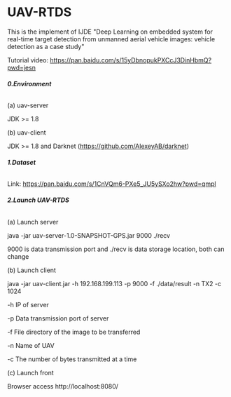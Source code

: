 # UAV-RTDS
This is the implement of IJDE "Deep Learning on embedded system for real-time target detection from unmanned aerial vehicle images: vehicle detection as a case study"

Tutorial video: https://pan.baidu.com/s/15yDbnopukPXCcJ3DinHbmQ?pwd=jesn 


###### **0.Environment**

(a) uav-server

JDK >= 1.8 

(b) uav-client

JDK >= 1.8 and Darknet (https://github.com/AlexeyAB/darknet)

###### **1.Dataset**

Link: https://pan.baidu.com/s/1CnVQm6-PXe5_JU5ySXo2hw?pwd=qmpl

###### **2.Launch UAV-RTDS**

(a) Launch server

java -jar uav-server-1.0-SNAPSHOT-GPS.jar 9000 ./recv 

9000 is data transmission port and ./recv is data storage location, both can change

(b) Launch client

java -jar uav-client.jar -h 192.168.199.113 -p 9000 -f ./data/result -n TX2 -c 1024

-h IP of server

-p Data transmission port of server

-f File directory of the image to be transferred

-n Name of UAV

-c The number of bytes transmitted at a time

(c) Launch front

Browser access http://localhost:8080/

